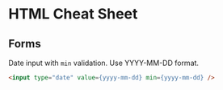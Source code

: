 # HTML Cheat Sheet

## Forms
Date input with `min` validation. Use YYYY-MM-DD format.
```html
<input type="date" value={yyyy-mm-dd} min={yyyy-mm-dd} />
```
